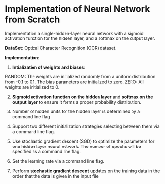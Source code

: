 # Implementation of Neural Network from Scratch

Implementation a single-hidden-layer neural network with a sigmoid activation function for the hidden layer, 
and a softmax on the output layer.

**DataSet**: Optical Character Recognition (OCR) dataset.

**Implementation**:

1) **Intialization of weights and biases**: 

RANDOM:  The weights are initialized randomly from a uniform distribution from -0.1 to 0.1.
The bias parameters are initialized to zero.
ZERO:  All weights are initialized to 0.

2) **Sigmoid activation function on the hidden layer** and **softmax on the output layer** to ensure it
forms a proper probability distribution.

3) Number of hidden units for the hidden layer is determined by a command line flag

4) Support two different initialization strategies selecting between them via a command line flag.

5) Use stochastic gradient descent (SGD) to optimize the parameters for one hidden layer neural network.
The number of epochs will be specified as a command line flag.

6) Set the learning rate via a command line flag.

7) Perform **stochastic gradient descent** updates on the training data in the order that the data is given
in the input file. 
